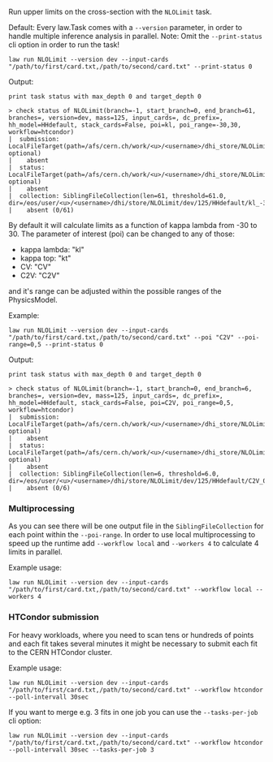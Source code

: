 Run upper limits on the cross-section with the `NLOLimit` task.

Default: Every law.Task comes with a `--version` parameter, in order to handle multiple inference analysis in parallel.
Note: Omit the `--print-status` cli option in order to run the task!

```shell
law run NLOLimit --version dev --input-cards "/path/to/first/card.txt,/path/to/second/card.txt" --print-status 0
```
Output:
```shell
print task status with max_depth 0 and target_depth 0

> check status of NLOLimit(branch=-1, start_branch=0, end_branch=61, branches=, version=dev, mass=125, input_cards=, dc_prefix=, hh_model=HHdefault, stack_cards=False, poi=kl, poi_range=-30,30, workflow=htcondor)
|  submission: LocalFileTarget(path=/afs/cern.ch/work/<u>/<username>/dhi_store/NLOLimit/dev/125/HHdefault/kl_-30_30/htcondor_submission_0To61.json, optional)
|    absent
|  status: LocalFileTarget(path=/afs/cern.ch/work/<u>/<username>/dhi_store/NLOLimit/dev/125/HHdefault/kl_-30_30/htcondor_status_0To61.json, optional)
|    absent
|  collection: SiblingFileCollection(len=61, threshold=61.0, dir=/eos/user/<u>/<username>/dhi/store/NLOLimit/dev/125/HHdefault/kl_-30_30)
|    absent (0/61)
```
By default it will calculate limits as a function of kappa lambda from -30 to 30. The parameter of interest (poi) can be changed to any of those:

- kappa lambda: "kl"
- kappa top: "kt"
- CV: "CV"
- C2V: "C2V"

and it's range can be adjusted within the possible ranges of the PhysicsModel.

Example:
```shell
law run NLOLimit --version dev --input-cards "/path/to/first/card.txt,/path/to/second/card.txt" --poi "C2V" --poi-range=0,5 --print-status 0
```
Output:
```shell
print task status with max_depth 0 and target_depth 0

> check status of NLOLimit(branch=-1, start_branch=0, end_branch=6, branches=, version=dev, mass=125, input_cards=, dc_prefix=, hh_model=HHdefault, stack_cards=False, poi=C2V, poi_range=0,5, workflow=htcondor)
|  submission: LocalFileTarget(path=/afs/cern.ch/work/<u>/<username>/dhi_store/NLOLimit/dev/125/HHdefault/C2V_0_5/htcondor_submission_0To6.json, optional)
|    absent
|  status: LocalFileTarget(path=/afs/cern.ch/work/<u>/<username>/dhi_store/NLOLimit/dev/125/HHdefault/C2V_0_5/htcondor_status_0To6.json, optional)
|    absent
|  collection: SiblingFileCollection(len=6, threshold=6.0, dir=/eos/user/<u>/<username>/dhi/store/NLOLimit/dev/125/HHdefault/C2V_0_5)
|    absent (0/6)
```

### Multiprocessing
As you can see there will be one output file in the `SiblingFileCollection` for each point within the `--poi-range`. In order to use local multiprocessing to speed up the runtime add `--workflow local` and `--workers 4` to calculate 4 limits in parallel.

Example usage:
```shell
law run NLOLimit --version dev --input-cards "/path/to/first/card.txt,/path/to/second/card.txt" --workflow local --workers 4
```


### HTCondor submission
For heavy workloads, where you need to scan tens or hundreds of points and each fit takes several minutes it might be necessary to submit each fit to the CERN HTCondor cluster.

Example usage:
```shell
law run NLOLimit --version dev --input-cards "/path/to/first/card.txt,/path/to/second/card.txt" --workflow htcondor --poll-intervall 30sec
```

If you want to merge e.g. 3 fits in one job you can use the `--tasks-per-job` cli option:
```shell
law run NLOLimit --version dev --input-cards "/path/to/first/card.txt,/path/to/second/card.txt" --workflow htcondor --poll-intervall 30sec --tasks-per-job 3
```
